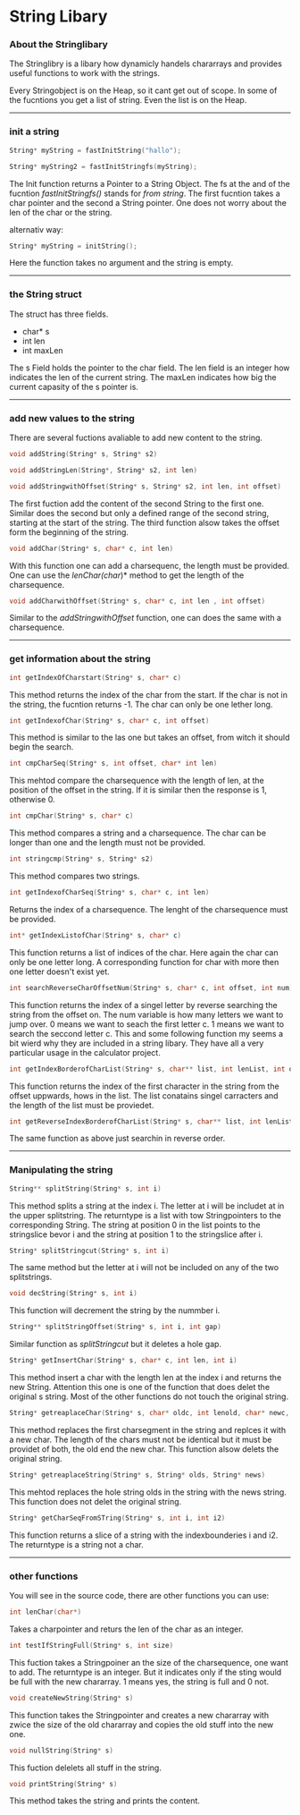 # String Libary

### About the Stringlibary

The Stringlibry is a libary how dynamicly handels chararrays and provides useful functions to work with the strings.

Every Stringobject is on the Heap, so it cant get out of scope. In some of the fucntions you get a list of string. Even the list is on the Heap.

---

### init a string

```c
String* myString = fastInitString("hallo");
```
```c
String* myString2 = fastInitStringfs(myString);
```

The Init function returns a Pointer to a String Object. The fs at the and of the fucntion *fastInitStringfs()* stands for *from string*. The first fucntion takes a char pointer and the second a String pointer. One does not worry about the len of the char or the string.

alternativ way:

```c
String* myString = initString();
```

Here the function takes no argument and the string is empty.

---

### the String struct

The struct has three fields.

- char* s
- int len
- int maxLen

The s Field holds the pointer to the char field. The len field is an integer how indicates the len of the current string. The maxLen indicates how big the current capasity of the s pointer is.

---

### add new values to the string

There are several fuctions avaliable to add new content to the string.

```c
void addString(String* s, String* s2)
```
```c
void addStringLen(String*, String* s2, int len)
```
```c
void addStringwithOffset(String* s, String* s2, int len, int offset)
```

The first fuction add the content of the second String to the first one. Similar does the second but only a defined range of the second string, starting at the start of the string. The third function alsow takes the offset form the beginning of the string.

```c
void addChar(String* s, char* c, int len)
```

With this function one can add a charsequenc, the length must be provided. One can use the *lenChar(char*)* method to get the length of the charsequence.

```c
void addCharwithOffset(String* s, char* c, int len , int offset)
```

Similar to the *addStringwithOffset* function, one can does the same with a charsequence.

---

### get information about the string

```c
int getIndexOfCharstart(String* s, char* c)
```

This method returns the index of the char from the start. If the char is not in the string, the fucntion returns -1. The char can only be one lether long.

```c
int getIndexofChar(String* s, char* c, int offset)
```

This method is similar to the las one but takes an offset, from witch it should begin the search.

```c
int cmpCharSeq(String* s, int offset, char* int len)
```

This mehtod compare the charsequence with the length of len, at the position of the offset in the string. If it is similar then the response is 1, otherwise 0.

```c
int cmpChar(String* s, char* c)
```

This method compares a string and a charsequence. The char can be longer than one and the length must not be provided.

```c
int stringcmp(String* s, String* s2)
```

This method compares two strings.

```c
int getIndexofCharSeq(String* s, char* c, int len)
```

Returns the index of a charsequence. The lenght of the charsequence must be provided.

```c
int* getIndexListofChar(String* s, char* c)
```

This function returns a list of indices of the char. Here again the char can only be one letter long. A corresponding function for char with more then one letter doesn't exist yet.

```c
int searchReverseCharOffsetNum(String* s, char* c, int offset, int num)
```

This function returns the index of a singel letter by reverse searching the string from the offset on. The num variable is how many letters we want to jump over. 0 means we want to seach the first letter c. 1 means we want to search the seccond letter c. This and some following function my seems a bit wierd why they are included in a string libary. They have all a very particular usage in the calculator project.

```c
int getIndexBorderofCharList(String* s, char** list, int lenList, int offset)
```

This function returns the index of the first character in the string from the offset uppwards, hows in the list. The list conatains singel carracters and the length of the list must be proviedet.

```c
int getReverseIndexBorderofCharList(String* s, char** list, int lenList, int offset)
```

The same function as above just searchin in reverse order.

---

### Manipulating the string

```c
String** splitString(String* s, int i)
```

This method splits a string at the index i. The letter at i will be includet at in the upper splitstring. The returntype is a list with tow Stringpointers to the corresponding String. The string at position 0 in the list points to the stringslice bevor i and the string at position 1 to the stringslice after i.

```c
String* splitStringcut(String* s, int i)
```

The same method but the letter at i will not be included on any of the two splitstrings.

```c
void decString(String* s, int i)
```

This function will decrement the string by the nummber i.

```c
String** splitStringOffset(String* s, int i, int gap)
```

Similar function as *splitStringcut* but it deletes a hole gap.

```c
String* getInsertChar(String* s, char* c, int len, int i)
```

This method insert a char with the length len at the index i and returns the new String. Attention this one is one of the function that does delet the original s string. Most of the other functions do not touch the original string.

```c
String* getreaplaceChar(String* s, char* oldc, int lenold, char* newc, int lennew)
```

This method replaces the first charsegment in the string and replces it with a new char. The length of the chars must not be identical but it must be providet of both, the old end the new char. This function alsow delets the original string.

```c
String* getreaplaceString(String* s, String* olds, String* news)
```

This mehtod replaces the hole string olds in the string with the news string. This function does not delet the original string.

```c
String* getCharSeqFromSTring(String* s, int i, int i2)
```

This function returns a slice of a string with the indexbounderies i and i2. The returntype is a string not a char.

---

### other functions

You will see in the source code, there are other functions you can use:

```c
int lenChar(char*)
```

Takes a charpointer and returs the len of the char as an integer.

```c
int testIfStringFull(String* s, int size)
```

This fuction takes a Stringpoiner an the size of the charsequence, one want to add. The returntype is an integer. But it indicates only if the sting would be full with the new chararray. 1 means yes, the string is full and 0 not.

```c
void createNewString(String* s)
```

This function takes the Stringpointer and creates a new chararray with zwice the size of the old chararray and copies the old stuff into the new one.

```c
void nullString(String* s)
```

This fuction delelets all stuff in the string.

```c
void printString(String* s)
```

This method takes the string and prints the content.
